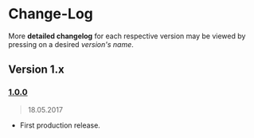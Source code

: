 Change-Log
===============

More **detailed changelog** for each respective version may be viewed by pressing on a desired _version's name_.

## Version 1.x ##

### [1.0.0](https://github.com/universum-studios/websocket_adapter/releases/tag/v1.0.0) ###
> 18.05.2017

- First production release.